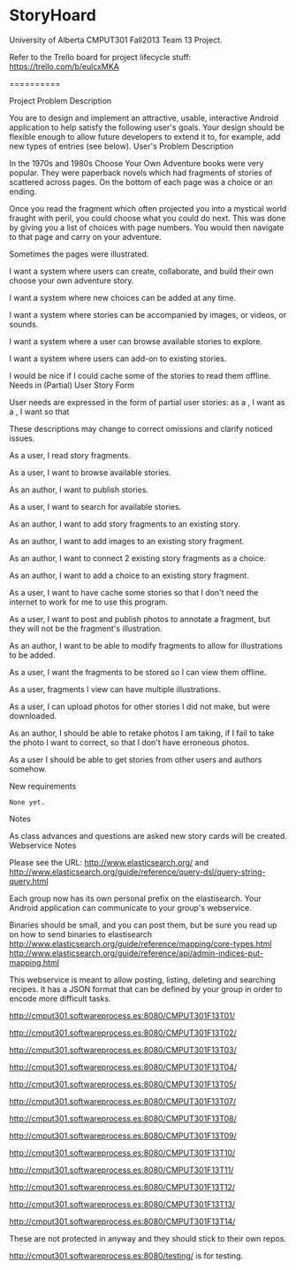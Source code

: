 StoryHoard
==========

University of Alberta CMPUT301 Fall2013 Team 13 Project.

Refer to the Trello board for project lifecycle stuff: 
https://trello.com/b/eulcxMKA

==========

Project Problem Description

You are to design and implement an attractive, usable, interactive Android application to help satisfy the following user's goals. Your design should be flexible enough to allow future developers to extend it to, for example, add new types of entries (see below).
User's Problem Description

In the 1970s and 1980s Choose Your Own Adventure books were very popular. They were paperback novels which had fragments of stories of scattered across pages. On the bottom of each page was a choice or an ending.

Once you read the fragment which often projected you into a mystical world fraught with peril, you could choose what you could do next. This was done by giving you a list of choices with page numbers. You would then navigate to that page and carry on your adventure.

Sometimes the pages were illustrated.

I want a system where users can create, collaborate, and build their own choose your own adventure story.

I want a system where new choices can be added at any time.

I want a system where stories can be accompanied by images, or videos, or sounds.

I want a system where a user can browse available stories to explore.

I want a system where users can add-on to existing stories.

I would be nice if I could cache some of the stories to read them offline.
Needs in (Partial) User Story Form

User needs are expressed in the form of partial user stories:
as a <role>, I want <goal>
as a <role>, I want <goal> so that <reason>

These descriptions may change to correct omissions and clarify noticed issues.

 As a user, I read story fragments.

As a user, I want to browse available stories.

As an author, I want to publish stories.

As a user, I want to search for available stories.

As an author, I want to add story fragments to an existing story.

As an author, I want to add images to an existing story fragment.

As an author, I want to connect 2 existing story fragments as a choice.

As an author, I want to add a choice to an existing story fragment.

As a user, I want to have cache some stories so that I don't need the internet to work for me to use this program.

As a user, I want to post and publish photos to annotate a fragment, but they will not be the fragment's illustration.

As an author, I want to be able to modify fragments to allow for illustrations to be added.

As a user, I want the fragments to be stored so I can view them offline.

As a user, fragments I view can have multiple illustrations.

As a user, I can upload photos for other stories I did not make, but were downloaded.

As an author, I should be able to retake photos I am taking, if I fail to take the photo I want to correct, so that I don't have erroneous photos.

As a user I should be able to get stories from other users and authors somehow.

New requirements

    None yet.

Notes

As class advances and questions are asked new story cards will be created.
Webservice Notes

Please see the URL: http://www.elasticsearch.org/ and http://www.elasticsearch.org/guide/reference/query-dsl/query-string-query.html

Each group now has its own personal prefix on the elastisearch. Your Android application can communicate to your group's webservice.

Binaries should be small, and you can post them, but be sure you read up on how to send binaries to elastisearch  http://www.elasticsearch.org/guide/reference/mapping/core-types.html http://www.elasticsearch.org/guide/reference/api/admin-indices-put-mapping.html

This webservice is meant to allow posting, listing, deleting and searching recipes. It has a JSON format that can be defined by your group in order to encode more difficult tasks.

http://cmput301.softwareprocess.es:8080/CMPUT301F13T01/

http://cmput301.softwareprocess.es:8080/CMPUT301F13T02/

http://cmput301.softwareprocess.es:8080/CMPUT301F13T03/

http://cmput301.softwareprocess.es:8080/CMPUT301F13T04/

http://cmput301.softwareprocess.es:8080/CMPUT301F13T05/

http://cmput301.softwareprocess.es:8080/CMPUT301F13T07/

http://cmput301.softwareprocess.es:8080/CMPUT301F13T08/

http://cmput301.softwareprocess.es:8080/CMPUT301F13T09/

http://cmput301.softwareprocess.es:8080/CMPUT301F13T10/

http://cmput301.softwareprocess.es:8080/CMPUT301F13T11/

http://cmput301.softwareprocess.es:8080/CMPUT301F13T12/

http://cmput301.softwareprocess.es:8080/CMPUT301F13T13/

http://cmput301.softwareprocess.es:8080/CMPUT301F13T14/


These are not protected in anyway and they should stick to their own repos.

http://cmput301.softwareprocess.es:8080/testing/ is for testing.